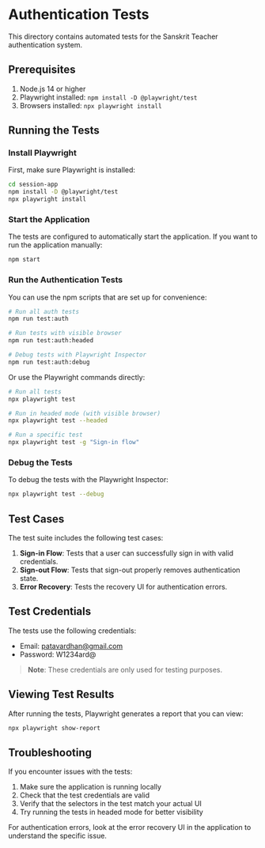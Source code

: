 # Authentication Tests

This directory contains automated tests for the Sanskrit Teacher authentication system.

## Prerequisites

1. Node.js 14 or higher
2. Playwright installed: `npm install -D @playwright/test`
3. Browsers installed: `npx playwright install`

## Running the Tests

### Install Playwright

First, make sure Playwright is installed:

```bash
cd session-app
npm install -D @playwright/test
npx playwright install
```

### Start the Application

The tests are configured to automatically start the application. If you want to run the application manually:

```bash
npm start
```

### Run the Authentication Tests

You can use the npm scripts that are set up for convenience:

```bash
# Run all auth tests
npm run test:auth

# Run tests with visible browser
npm run test:auth:headed

# Debug tests with Playwright Inspector
npm run test:auth:debug
```

Or use the Playwright commands directly:

```bash
# Run all tests
npx playwright test

# Run in headed mode (with visible browser)
npx playwright test --headed

# Run a specific test
npx playwright test -g "Sign-in flow"
```

### Debug the Tests

To debug the tests with the Playwright Inspector:

```bash
npx playwright test --debug
```

## Test Cases

The test suite includes the following test cases:

1. **Sign-in Flow**: Tests that a user can successfully sign in with valid credentials.
2. **Sign-out Flow**: Tests that sign-out properly removes authentication state.
3. **Error Recovery**: Tests the recovery UI for authentication errors.

## Test Credentials

The tests use the following credentials:

- Email: patavardhan@gmail.com  
- Password: W1234ard@

> **Note**: These credentials are only used for testing purposes.

## Viewing Test Results

After running the tests, Playwright generates a report that you can view:

```bash
npx playwright show-report
```

## Troubleshooting

If you encounter issues with the tests:

1. Make sure the application is running locally
2. Check that the test credentials are valid
3. Verify that the selectors in the test match your actual UI
4. Try running the tests in headed mode for better visibility

For authentication errors, look at the error recovery UI in the application to understand the specific issue.